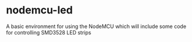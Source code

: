 # nodemcu-led
A basic environment for using the NodeMCU which will include some code for controlling SMD3528 LED strips

